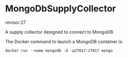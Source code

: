 # MongoDbSupplyCollector
revisor:27

A supply collector designed to connect to MongoDB

The Docker command to launch a MongoDB container is:

```docker run --name mongodb -d -p27017:27017 mongo```
